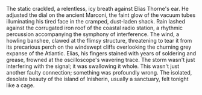 The static crackled, a relentless, icy breath against Elias Thorne's ear.  He adjusted the dial on the ancient Marconi, the faint glow of the vacuum tubes illuminating his tired face in the cramped, dust-laden shack.  Rain lashed against the corrugated iron roof of the coastal radio station, a rhythmic percussion accompanying the symphony of interference.  The wind, a howling banshee, clawed at the flimsy structure, threatening to tear it from its precarious perch on the windswept cliffs overlooking the churning grey expanse of the Atlantic.  Elias, his fingers stained with years of soldering and grease, frowned at the oscilloscope's wavering trace.  The storm wasn't just interfering with the signal; it was swallowing it whole.  This wasn't just another faulty connection; something was profoundly wrong.  The isolated, desolate beauty of the island of Inisherin, usually a sanctuary, felt tonight like a cage.
